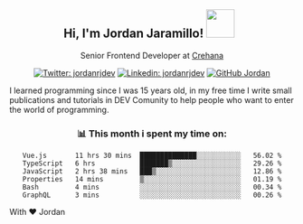 <div align="center">
<h2 style="margin-right:10px;">Hi, I'm Jordan Jaramillo! <img src="https://media.giphy.com/media/Wj7lNjMNDxSmc/source.gif" width="50" > </h2>

<p>Senior Frontend Developer at <a href="https://www.crehana.com/">Crehana</a></p>

[![Twitter: jordanrjdev](https://img.shields.io/twitter/follow/jordanrjdev?style=social)](https://twitter.com/jordanrjdev)
[![Linkedin: jordanrjdev](https://img.shields.io/badge/-jordanrjdev-blue?style=flat-square&logo=Linkedin&logoColor=white&link=https://www.linkedin.com/in/jordanrjdev/)](https://www.linkedin.com/in/jordanrjdev/)
[![GitHub Jordan](https://img.shields.io/github/followers/jnadroj?label=follow&style=social)](https://github.com/jnadroj)

</div>
I learned programming since I was 15 years old, in my free time I write small publications and tutorials in DEV Comunity to help people who want to enter the world of programming.

<div align="center">

### 📊 **This month i spent my time on:**

<!--START_SECTION:waka-->

```text
Vue.js       11 hrs 30 mins  ██████████████░░░░░░░░░░░   56.02 %
TypeScript   6 hrs           ███████▒░░░░░░░░░░░░░░░░░   29.26 %
JavaScript   2 hrs 38 mins   ███▒░░░░░░░░░░░░░░░░░░░░░   12.86 %
Properties   14 mins         ▒░░░░░░░░░░░░░░░░░░░░░░░░   01.19 %
Bash         4 mins          ░░░░░░░░░░░░░░░░░░░░░░░░░   00.34 %
GraphQL      3 mins          ░░░░░░░░░░░░░░░░░░░░░░░░░   00.26 %
```

<!--END_SECTION:waka-->

</div>

With ❤️ Jordan
